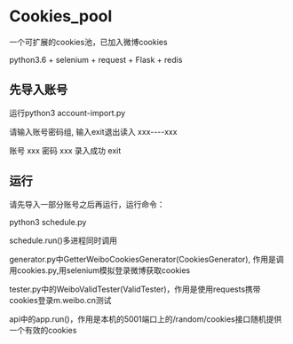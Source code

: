 # Cookies_pool
一个可扩展的cookies池，已加入微博cookies

python3.6 + selenium + request + Flask + redis

## 先导入账号

运行python3 account-import.py

请输入账号密码组, 输入exit退出读入
xxx----xxx

账号 xxx 密码 xxx
录入成功
exit

## 运行

请先导入一部分账号之后再运行，运行命令：

python3 schedule.py  

schedule.run()多进程同时调用

generator.py中GetterWeiboCookiesGenerator(CookiesGenerator), 作用是调用cookies.py,用selenium模拟登录微博获取cookies

tester.py中的WeiboValidTester(ValidTester)，作用是使用requests携带cookies登录m.weibo.cn测试

api中的app.run()，作用是本机的5001端口上的/random/cookies接口随机提供一个有效的cookies



